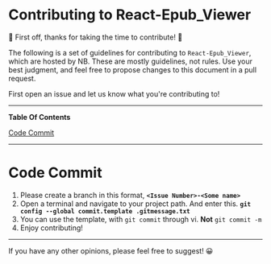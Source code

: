 # Contributing to React-Epub_Viewer

🎈 First off, thanks for taking the time to contribute! 🎈

The following is a set of guidelines for contributing to `React-Epub_Viewer`, which are hosted by NB. These are mostly guidelines, not rules. Use your best judgment, and feel free to propose changes to this document in a pull request.

First open an issue and let us know what you're contributing to!

---

**Table Of Contents**

[Code Commit](#Code-Commit)



---

# Code Commit

1. Please create a branch in this format, **`<Issue Number>-<Some name>`**
2. Open a terminal and navigate to your project path. And enter this.
**`git config --global commit.template .gitmessage.txt`**
3. You can use the template, with `git commit` through vi. **Not** `git commit -m`
4. Enjoy contributing!


---

If you have any other opinions, please feel free to suggest! 😀
